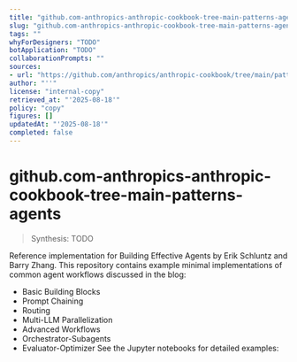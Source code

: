 ```yaml
---
title: "github.com-anthropics-anthropic-cookbook-tree-main-patterns-agents"
slug: "github.com-anthropics-anthropic-cookbook-tree-main-patterns-agents"
tags: ""
whyForDesigners: "TODO"
botApplication: "TODO"
collaborationPrompts: ""
sources:
- url: "https://github.com/anthropics/anthropic-cookbook/tree/main/patterns/agents"
author: "''"
license: "internal-copy"
retrieved_at: "'2025-08-18'"
policy: "copy"
figures: []
updatedAt: "'2025-08-18'"
completed: false
---
```


# github.com-anthropics-anthropic-cookbook-tree-main-patterns-agents

> Synthesis: TODO

Reference implementation for Building Effective Agents by Erik Schluntz and Barry Zhang.
This repository contains example minimal implementations of common agent workflows discussed in the blog:
- Basic Building Blocks
- Prompt Chaining
- Routing
- Multi-LLM Parallelization
- Advanced Workflows
- Orchestrator-Subagents
- Evaluator-Optimizer
See the Jupyter notebooks for detailed examples:


